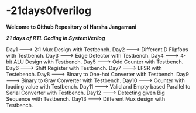 # -21days0fverilog
****************Welcome to Github Repository of Harsha Jangamani****************

*********************21 days of RTL Coding in SystemVerilog*********************

Day1  --->  2:1 Mux Design with Testbench.
Day2  --->  Different D Flipfops with Testbench.
Day3  --->  Edge Detector with Testbench.
Day4  ---> 4-bit ALU Design with Testbench.
Day5  ---> Odd Counter with Testbench.
Day6  ---> Shift Register with Testbench.
Day7  ---> LFSR with Testebench.
Day8  ---> Binary to One-hot Converter with Testbench.
Day9  ---> Binary to Gray Converter with Testbench.
Day10 ---> Counter with loading value with Testbench. 
Day11 ---> Valid and Empty based Parallel to Serial Converter with Testbench.
Day12 ---> Detecting given Big Sequence with Testbench.
Day13 ---> Different Mux design with Testbench.
